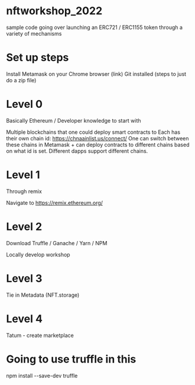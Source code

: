 # nftworkshop_2022
sample code going over launching an ERC721 / ERC1155 token through a variety of mechanisms


# Set up steps

Install Metamask on your Chrome browser (link)
Git installed (steps to just do a zip file)

# Level 0 

Basically Ethereum / Developer knowledge to start with

Multiple blockchains that one could deploy smart contracts to
Each has their own chain id: https://chnaainlist.us/connect/
One can switch between these chains in Metamask + can deploy contracts to
different chains based on what id is set. Different dapps support different chains.

# Level 1

Through remix

Navigate to https://remix.ethereum.org/






# Level 2

Download Truffle / Ganache / Yarn / NPM 


Locally develop workshop


# Level 3 

Tie in Metadata (NFT.storage)

# Level 4 

Tatum - create marketplace



# Going to use truffle in this 
npm install --save-dev truffle